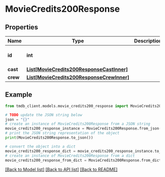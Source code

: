 # MovieCredits200Response


## Properties

Name | Type | Description | Notes
------------ | ------------- | ------------- | -------------
**id** | **int** |  | [optional] [default to 0]
**cast** | [**List[MovieCredits200ResponseCastInner]**](MovieCredits200ResponseCastInner.md) |  | [optional] 
**crew** | [**List[MovieCredits200ResponseCrewInner]**](MovieCredits200ResponseCrewInner.md) |  | [optional] 

## Example

```python
from tmdb_client.models.movie_credits200_response import MovieCredits200Response

# TODO update the JSON string below
json = "{}"
# create an instance of MovieCredits200Response from a JSON string
movie_credits200_response_instance = MovieCredits200Response.from_json(json)
# print the JSON string representation of the object
print(MovieCredits200Response.to_json())

# convert the object into a dict
movie_credits200_response_dict = movie_credits200_response_instance.to_dict()
# create an instance of MovieCredits200Response from a dict
movie_credits200_response_from_dict = MovieCredits200Response.from_dict(movie_credits200_response_dict)
```
[[Back to Model list]](../README.md#documentation-for-models) [[Back to API list]](../README.md#documentation-for-api-endpoints) [[Back to README]](../README.md)


